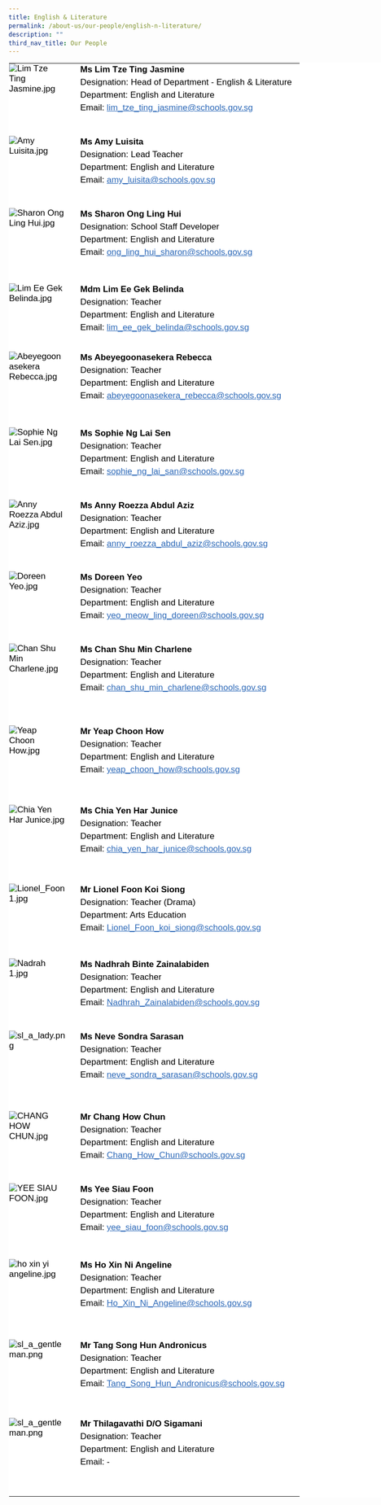```yaml
---
title: English & Literature
permalink: /about-us/our-people/english-n-literature/
description: ""
third_nav_title: Our People
---
```

<table style="margin: auto; outline: 0px; padding: 0px; border-collapse: collapse; clear: both; border: 1px solid transparent; table-layout: fixed; color: rgb(0, 0, 0); font-family: Helvetica, sans-serif; font-size: 17px; font-style: normal; font-variant-ligatures: normal; font-variant-caps: normal; font-weight: 400; letter-spacing: normal; orphans: 2; text-align: left; text-transform: none; white-space: normal; widows: 2; word-spacing: 0px; -webkit-text-stroke-width: 0px; background-color: rgb(255, 255, 255); text-decoration-thickness: initial; text-decoration-style: initial; text-decoration-color: initial; width: 840px;" class="ive_eobj_center ives_tab_kosong"><tbody style="margin: 0px; outline: 0px; padding: 0px;"><tr style="margin: 0px; outline: 0px; padding: 0px;"><td style="margin: 0px; outline: 0px; padding: 0px 15px 15px 0px; vertical-align: top; width: 120px;"><img style="margin: 0px 10px 0px 0px; outline: 0px; padding: 0px; border: none; max-width: 100%; float: left; width: 108px; height: 127px;" class="ive_eobj_left" alt="Lim Tze Ting Jasmine.jpg" src="![](/images/Lim%20Tze%20Ting%20Jasmine.jpeg)"><br style="margin: 0px; outline: 0px; padding: 0px;"></td><td style="margin: 0px; outline: 0px; padding: 0px 15px 15px 0px; vertical-align: top;"><div style="margin: 0px; outline: 0px; padding: 0px; line-height: 24.99px; color: rgb(0, 0, 0); font-family: Helvetica, sans-serif; font-size: 17px; font-weight: 400;"><b style="margin: 0px; outline: 0px; padding: 0px;">Ms Lim Tze Ting Jasmine</b></div><div style="margin: 0px; outline: 0px; padding: 0px; line-height: 24.99px; color: rgb(0, 0, 0); font-family: Helvetica, sans-serif; font-size: 17px; font-weight: 400;">Designation: Head of Department - English &amp; Literature</div><div style="margin: 0px; outline: 0px; padding: 0px; line-height: 24.99px; color: rgb(0, 0, 0); font-family: Helvetica, sans-serif; font-size: 17px; font-weight: 400;">Department: English and Literature</div><div style="margin: 0px; outline: 0px; padding: 0px; line-height: 24.99px; color: rgb(0, 0, 0); font-family: Helvetica, sans-serif; font-size: 17px; font-weight: 400;">Email:&nbsp;<a style="margin: 0px; outline: 0px; padding: 0px; color: rgb(42, 103, 183); text-decoration: underline;" href="mailto:lim_tze_ting_jasmine@schools.gov.sg">lim_tze_ting_jasmine@schools.gov.sg</a></div></td></tr><tr style="margin: 0px; outline: 0px; padding: 0px;"><td style="margin: 0px; outline: 0px; padding: 0px 15px 15px 0px; vertical-align: top;"><img style="margin: 0px 10px 0px 0px; outline: 0px; padding: 0px; border: none; max-width: 100%; float: left; width: 109px; height: 127px;" class="ive_eobj_left" alt="Amy Luisita.jpg" src="![](/images/Amy%20Luisita.jpeg)"><br style="margin: 0px; outline: 0px; padding: 0px;"></td><td style="margin: 0px; outline: 0px; padding: 0px 15px 15px 0px; vertical-align: top;"><div style="margin: 0px; outline: 0px; padding: 0px; line-height: 24.99px; color: rgb(0, 0, 0); font-family: Helvetica, sans-serif; font-size: 17px; font-weight: 400;"><b style="margin: 0px; outline: 0px; padding: 0px;">Ms Amy Luisita<br style="margin: 0px; outline: 0px; padding: 0px;"></b></div><div style="margin: 0px; outline: 0px; padding: 0px; line-height: 24.99px; color: rgb(0, 0, 0); font-family: Helvetica, sans-serif; font-size: 17px; font-weight: 400;">Designation: Lead Teacher</div><div style="margin: 0px; outline: 0px; padding: 0px; line-height: 24.99px; color: rgb(0, 0, 0); font-family: Helvetica, sans-serif; font-size: 17px; font-weight: 400;">Department: English and Literature</div><div style="margin: 0px; outline: 0px; padding: 0px; line-height: 24.99px; color: rgb(0, 0, 0); font-family: Helvetica, sans-serif; font-size: 17px; font-weight: 400;">Email:&nbsp;<a style="margin: 0px; outline: 0px; padding: 0px; color: rgb(42, 103, 183); text-decoration: underline;" target="" href="mailto:amy_luisita@schools.gov.sg">amy_luisita@schools.gov.sg</a></div></td></tr><tr style="margin: 0px; outline: 0px; padding: 0px;"><td style="margin: 0px; outline: 0px; padding: 0px 15px 15px 0px; vertical-align: top;"><img style="margin: 0px 10px 0px 0px; outline: 0px; padding: 0px; border: none; max-width: 100%; float: left; width: 113px; height: 133px;" class="ive_eobj_left" alt="Sharon Ong Ling Hui.jpg" src="![](/images/Sharon%20Ong%20Ling%20Hui.jpeg)"><br style="margin: 0px; outline: 0px; padding: 0px;"></td><td style="margin: 0px; outline: 0px; padding: 0px 15px 15px 0px; vertical-align: top;"><div style="margin: 0px; outline: 0px; padding: 0px; line-height: 24.99px; color: rgb(0, 0, 0); font-family: Helvetica, sans-serif; font-size: 17px; font-weight: 400;"><b style="margin: 0px; outline: 0px; padding: 0px;">Ms Sharon Ong Ling Hui</b></div><div style="margin: 0px; outline: 0px; padding: 0px; line-height: 24.99px; color: rgb(0, 0, 0); font-family: Helvetica, sans-serif; font-size: 17px; font-weight: 400;">Designation: School Staff Developer</div><div style="margin: 0px; outline: 0px; padding: 0px; line-height: 24.99px; color: rgb(0, 0, 0); font-family: Helvetica, sans-serif; font-size: 17px; font-weight: 400;">Department: English and Literature</div><div style="margin: 0px; outline: 0px; padding: 0px; line-height: 24.99px; color: rgb(0, 0, 0); font-family: Helvetica, sans-serif; font-size: 17px; font-weight: 400;">Email:&nbsp;<a style="margin: 0px; outline: 0px; padding: 0px; color: rgb(42, 103, 183); text-decoration: underline;" target="" href="mailto:ong_ling_hui_sharon@schools.gov.sg">ong_ling_hui_sharon@schools.gov.sg</a></div></td></tr><tr style="margin: 0px; outline: 0px; padding: 0px;"><td style="margin: 0px; outline: 0px; padding: 0px 15px 15px 0px; vertical-align: top;"><img style="margin: 0px 10px 0px 0px; outline: 0px; padding: 0px; border: none; max-width: 100%; float: left; width: 106px; height: 119px;" class="ive_eobj_left" alt="Lim Ee Gek Belinda.jpg" src="![](/images/Lim%20Ee%20Gek%20Belinda.jpeg)"><br style="margin: 0px; outline: 0px; padding: 0px;"></td><td style="margin: 0px; outline: 0px; padding: 0px 15px 15px 0px; vertical-align: top;"><div style="margin: 0px; outline: 0px; padding: 0px; line-height: 24.99px; color: rgb(0, 0, 0); font-family: Helvetica, sans-serif; font-size: 17px; font-weight: 400;"><b style="margin: 0px; outline: 0px; padding: 0px;">Mdm Lim Ee Gek Belinda</b></div><div style="margin: 0px; outline: 0px; padding: 0px; line-height: 24.99px; color: rgb(0, 0, 0); font-family: Helvetica, sans-serif; font-size: 17px; font-weight: 400;">Designation: Teacher</div><div style="margin: 0px; outline: 0px; padding: 0px; line-height: 24.99px; color: rgb(0, 0, 0); font-family: Helvetica, sans-serif; font-size: 17px; font-weight: 400;">Department: English and Literature</div><div style="margin: 0px; outline: 0px; padding: 0px; line-height: 24.99px; color: rgb(0, 0, 0); font-family: Helvetica, sans-serif; font-size: 17px; font-weight: 400;">Email:&nbsp;<a style="margin: 0px; outline: 0px; padding: 0px; color: rgb(42, 103, 183); text-decoration: underline;" target="" href="mailto:lim_ee_gek_belinda@schools.gov.sg">lim_ee_gek_belinda@schools.gov.sg</a></div></td></tr><tr style="margin: 0px; outline: 0px; padding: 0px;"><td style="margin: 0px; outline: 0px; padding: 0px 15px 15px 0px; vertical-align: top;"><img style="margin: 0px 10px 0px 0px; outline: 0px; padding: 0px; border: none; max-width: 100%; float: left; width: 110px; height: 134px;" class="ive_eobj_left" alt="Abeyegoonasekera Rebecca.jpg" src="https://xinminsec.moe.edu.sg/qql/slot/u505/School/Our%20People/Departments/English%20and%20Literature/2022/Abeyegoonasekera%20Rebecca.jpg"><br style="margin: 0px; outline: 0px; padding: 0px;"></td><td style="margin: 0px; outline: 0px; padding: 0px 15px 15px 0px; vertical-align: top;"><div style="margin: 0px; outline: 0px; padding: 0px; line-height: 24.99px; color: rgb(0, 0, 0); font-family: Helvetica, sans-serif; font-size: 17px; font-weight: 400;"><b style="margin: 0px; outline: 0px; padding: 0px;">Ms Abeyegoonasekera Rebecca</b></div><div style="margin: 0px; outline: 0px; padding: 0px; line-height: 24.99px; color: rgb(0, 0, 0); font-family: Helvetica, sans-serif; font-size: 17px; font-weight: 400;">Designation: Teacher</div><div style="margin: 0px; outline: 0px; padding: 0px; line-height: 24.99px; color: rgb(0, 0, 0); font-family: Helvetica, sans-serif; font-size: 17px; font-weight: 400;">Department: English and Literature</div><div style="margin: 0px; outline: 0px; padding: 0px; line-height: 24.99px; color: rgb(0, 0, 0); font-family: Helvetica, sans-serif; font-size: 17px; font-weight: 400;">Email:&nbsp;<a style="margin: 0px; outline: 0px; padding: 0px; color: rgb(42, 103, 183); text-decoration: underline;" target="" href="mailto:abeyegoonasekera_rebecca@schools.gov.sg">abeyegoonasekera_rebecca@schools.gov.sg</a></div></td></tr><tr style="margin: 0px; outline: 0px; padding: 0px;"><td style="margin: 0px; outline: 0px; padding: 0px 15px 15px 0px; vertical-align: top;"><img style="margin: 0px 10px 0px 0px; outline: 0px; padding: 0px; border: none; max-width: 100%; float: left; width: 114px; height: 127px;" class="ive_eobj_left" alt="Sophie Ng Lai Sen.jpg" src="https://xinminsec.moe.edu.sg/qql/slot/u505/School/Our%20People/Departments/English%20and%20Literature/2022/Sophie%20Ng%20Lai%20Sen.jpg"><br style="margin: 0px; outline: 0px; padding: 0px;"></td><td style="margin: 0px; outline: 0px; padding: 0px 15px 15px 0px; vertical-align: top;"><div style="margin: 0px; outline: 0px; padding: 0px; line-height: 24.99px; color: rgb(0, 0, 0); font-family: Helvetica, sans-serif; font-size: 17px; font-weight: 400;"><b style="margin: 0px; outline: 0px; padding: 0px;">Ms Sophie Ng Lai Sen</b></div><div style="margin: 0px; outline: 0px; padding: 0px; line-height: 24.99px; color: rgb(0, 0, 0); font-family: Helvetica, sans-serif; font-size: 17px; font-weight: 400;">Designation: Teacher</div><div style="margin: 0px; outline: 0px; padding: 0px; line-height: 24.99px; color: rgb(0, 0, 0); font-family: Helvetica, sans-serif; font-size: 17px; font-weight: 400;">Department: English and Literature</div><div style="margin: 0px; outline: 0px; padding: 0px; line-height: 24.99px; color: rgb(0, 0, 0); font-family: Helvetica, sans-serif; font-size: 17px; font-weight: 400;">Email:&nbsp;<a style="margin: 0px; outline: 0px; padding: 0px; color: rgb(42, 103, 183); text-decoration: underline;" target="" href="mailto:sophie_ng_lai_san@schools.gov.sg">sophie_ng_lai_san@schools.gov.sg</a></div></td></tr><tr style="margin: 0px; outline: 0px; padding: 0px;"><td style="margin: 0px; outline: 0px; padding: 0px 15px 15px 0px; vertical-align: top;"><img style="margin: 0px 10px 0px 0px; outline: 0px; padding: 0px; border: none; max-width: 100%; float: left; width: 115px; height: 126px;" class="ive_eobj_left" alt="Anny Roezza Abdul Aziz.jpg" src="https://xinminsec.moe.edu.sg/qql/slot/u505/School/Our%20People/Departments/English%20and%20Literature/2022/Anny%20Roezza%20Abdul%20Aziz.jpg"><br style="margin: 0px; outline: 0px; padding: 0px;"></td><td style="margin: 0px; outline: 0px; padding: 0px 15px 15px 0px; vertical-align: top;"><div style="margin: 0px; outline: 0px; padding: 0px; line-height: 24.99px; color: rgb(0, 0, 0); font-family: Helvetica, sans-serif; font-size: 17px; font-weight: 400;"><b style="margin: 0px; outline: 0px; padding: 0px;">Ms Anny Roezza Abdul Aziz</b></div><div style="margin: 0px; outline: 0px; padding: 0px; line-height: 24.99px; color: rgb(0, 0, 0); font-family: Helvetica, sans-serif; font-size: 17px; font-weight: 400;">Designation: Teacher</div><div style="margin: 0px; outline: 0px; padding: 0px; line-height: 24.99px; color: rgb(0, 0, 0); font-family: Helvetica, sans-serif; font-size: 17px; font-weight: 400;">Department: English and Literature</div><div style="margin: 0px; outline: 0px; padding: 0px; line-height: 24.99px; color: rgb(0, 0, 0); font-family: Helvetica, sans-serif; font-size: 17px; font-weight: 400;">Email:&nbsp;<a style="margin: 0px; outline: 0px; padding: 0px; color: rgb(42, 103, 183); text-decoration: underline;" target="" href="mailto:anny_roezza_abdul_aziz@schools.gov.sg">anny_roezza_abdul_aziz@schools.gov.sg</a></div></td></tr><tr style="margin: 0px; outline: 0px; padding: 0px;"><td style="margin: 0px; outline: 0px; padding: 0px 15px 15px 0px; vertical-align: top;"><img style="margin: 0px 10px 0px 0px; outline: 0px; padding: 0px; border: none; max-width: 100%; float: left; width: 105px; height: 127px;" class="ive_eobj_left" alt="Doreen Yeo.jpg" src="https://xinminsec.moe.edu.sg/qql/slot/u505/School/Our%20People/Departments/English%20and%20Literature/2022/Doreen%20Yeo.jpg"><br style="margin: 0px; outline: 0px; padding: 0px;"></td><td style="margin: 0px; outline: 0px; padding: 0px 15px 15px 0px; vertical-align: top;"><div style="margin: 0px; outline: 0px; padding: 0px; line-height: 24.99px; color: rgb(0, 0, 0); font-family: Helvetica, sans-serif; font-size: 17px; font-weight: 400;"><b style="margin: 0px; outline: 0px; padding: 0px;">Ms Doreen Yeo</b></div><div style="margin: 0px; outline: 0px; padding: 0px; line-height: 24.99px; color: rgb(0, 0, 0); font-family: Helvetica, sans-serif; font-size: 17px; font-weight: 400;">Designation: Teacher</div><div style="margin: 0px; outline: 0px; padding: 0px; line-height: 24.99px; color: rgb(0, 0, 0); font-family: Helvetica, sans-serif; font-size: 17px; font-weight: 400;">Department: English and Literature</div><div style="margin: 0px; outline: 0px; padding: 0px; line-height: 24.99px; color: rgb(0, 0, 0); font-family: Helvetica, sans-serif; font-size: 17px; font-weight: 400;">Email:&nbsp;<a style="margin: 0px; outline: 0px; padding: 0px; color: rgb(42, 103, 183); text-decoration: underline;" target="" href="mailto:yeo_meow_ling_doreen@schools.gov.sg">yeo_meow_ling_doreen@schools.gov.sg</a></div></td></tr><tr style="margin: 0px; outline: 0px; padding: 0px;"><td style="margin: 0px; outline: 0px; padding: 0px 15px 15px 0px; vertical-align: top;"><img style="margin: 0px 10px 0px 0px; outline: 0px; padding: 0px; border: none; max-width: 100%; float: left; width: 109px; height: 146px;" class="ive_eobj_left" alt="Chan Shu Min Charlene.jpg" src="https://xinminsec.moe.edu.sg/qql/slot/u505/School/Our%20People/Departments/English%20and%20Literature/2022/Chan%20Shu%20Min%20Charlene.jpg"><br style="margin: 0px; outline: 0px; padding: 0px;"></td><td style="margin: 0px; outline: 0px; padding: 0px 15px 15px 0px; vertical-align: top;"><div style="margin: 0px; outline: 0px; padding: 0px; line-height: 24.99px; color: rgb(0, 0, 0); font-family: Helvetica, sans-serif; font-size: 17px; font-weight: 400;"><b style="margin: 0px; outline: 0px; padding: 0px;">Ms Chan Shu Min Charlene</b></div><div style="margin: 0px; outline: 0px; padding: 0px; line-height: 24.99px; color: rgb(0, 0, 0); font-family: Helvetica, sans-serif; font-size: 17px; font-weight: 400;">Designation: Teacher</div><div style="margin: 0px; outline: 0px; padding: 0px; line-height: 24.99px; color: rgb(0, 0, 0); font-family: Helvetica, sans-serif; font-size: 17px; font-weight: 400;">Department: English and Literature</div><div style="margin: 0px; outline: 0px; padding: 0px; line-height: 24.99px; color: rgb(0, 0, 0); font-family: Helvetica, sans-serif; font-size: 17px; font-weight: 400;">Email:&nbsp;<a style="margin: 0px; outline: 0px; padding: 0px; color: rgb(42, 103, 183); text-decoration: underline;" target="" href="mailto:chan_shu_min_charlene@schools.gov.sg">chan_shu_min_charlene@schools.gov.sg</a></div></td></tr><tr style="margin: 0px; outline: 0px; padding: 0px;"><td style="margin: 0px; outline: 0px; padding: 0px 15px 15px 0px; vertical-align: top;"><img style="margin: 0px 10px 0px 0px; outline: 0px; padding: 0px; border: none; max-width: 100%; float: left; width: 107px; height: 141px;" class="ive_eobj_left" alt="Yeap Choon How.jpg" src="https://xinminsec.moe.edu.sg/qql/slot/u505/School/Our%20People/Departments/English%20and%20Literature/2022/Yeap%20Choon%20How.jpg"><br style="margin: 0px; outline: 0px; padding: 0px;"></td><td style="margin: 0px; outline: 0px; padding: 0px 15px 15px 0px; vertical-align: top;"><div style="margin: 0px; outline: 0px; padding: 0px; line-height: 24.99px; color: rgb(0, 0, 0); font-family: Helvetica, sans-serif; font-size: 17px; font-weight: 400;"><b style="margin: 0px; outline: 0px; padding: 0px;">Mr Yeap Choon How</b></div><div style="margin: 0px; outline: 0px; padding: 0px; line-height: 24.99px; color: rgb(0, 0, 0); font-family: Helvetica, sans-serif; font-size: 17px; font-weight: 400;">Designation: Teacher</div><div style="margin: 0px; outline: 0px; padding: 0px; line-height: 24.99px; color: rgb(0, 0, 0); font-family: Helvetica, sans-serif; font-size: 17px; font-weight: 400;">Department: English and Literature</div><div style="margin: 0px; outline: 0px; padding: 0px; line-height: 24.99px; color: rgb(0, 0, 0); font-family: Helvetica, sans-serif; font-size: 17px; font-weight: 400;">Email:&nbsp;<a style="margin: 0px; outline: 0px; padding: 0px; color: rgb(42, 103, 183); text-decoration: underline;" target="" href="mailto:yeap_choon_how@schools.gov.sg">yeap_choon_how@schools.gov.sg</a></div></td></tr><tr style="margin: 0px; outline: 0px; padding: 0px;"><td style="margin: 0px; outline: 0px; padding: 0px 15px 15px 0px; vertical-align: top;"><img style="margin: 0px 10px 0px 0px; outline: 0px; padding: 0px; border: none; max-width: 100%; float: left; width: 111px; height: 140px;" class="ive_eobj_left" alt="Chia Yen Har Junice.jpg" src="https://xinminsec.moe.edu.sg/qql/slot/u505/School/Our%20People/Departments/English%20and%20Literature/2022/Chia%20Yen%20Har%20Junice.jpg"><br style="margin: 0px; outline: 0px; padding: 0px;"></td><td style="margin: 0px; outline: 0px; padding: 0px 15px 15px 0px; vertical-align: top;"><div style="margin: 0px; outline: 0px; padding: 0px; line-height: 24.99px; color: rgb(0, 0, 0); font-family: Helvetica, sans-serif; font-size: 17px; font-weight: 400;"><b style="margin: 0px; outline: 0px; padding: 0px;">Ms Chia Yen Har Junice</b></div><div style="margin: 0px; outline: 0px; padding: 0px; line-height: 24.99px; color: rgb(0, 0, 0); font-family: Helvetica, sans-serif; font-size: 17px; font-weight: 400;">Designation: Teacher</div><div style="margin: 0px; outline: 0px; padding: 0px; line-height: 24.99px; color: rgb(0, 0, 0); font-family: Helvetica, sans-serif; font-size: 17px; font-weight: 400;">Department: English and Literature</div><div style="margin: 0px; outline: 0px; padding: 0px; line-height: 24.99px; color: rgb(0, 0, 0); font-family: Helvetica, sans-serif; font-size: 17px; font-weight: 400;">Email:&nbsp;<a style="margin: 0px; outline: 0px; padding: 0px; color: rgb(42, 103, 183); text-decoration: underline;" target="" href="mailto:chia_yen_har_junice@schools.gov.sg">chia_yen_har_junice@schools.gov.sg</a></div></td></tr><tr style="margin: 0px; outline: 0px; padding: 0px;"><td style="margin: 0px; outline: 0px; padding: 0px 15px 15px 0px; vertical-align: top;"><img style="margin: 0px 10px 0px 0px; outline: 0px; padding: 0px; border: none; max-width: 100%; float: left; width: 110px; height: 132px;" class="ive_eobj_left" alt="Lionel_Foon 1.jpg" width="100%" src="https://xinminsec.moe.edu.sg/qql/slot/u505/School/Our%20People/Departments/English%20and%20Literature/2022/Lionel_Foon%201.jpg"><br style="margin: 0px; outline: 0px; padding: 0px;"></td><td style="margin: 0px; outline: 0px; padding: 0px 15px 15px 0px; vertical-align: top;"><div style="margin: 0px; outline: 0px; padding: 0px; line-height: 24.99px; color: rgb(0, 0, 0); font-family: Helvetica, sans-serif; font-size: 17px; font-weight: 400;"><b style="margin: 0px; outline: 0px; padding: 0px;">Mr Lionel Foon Koi Siong</b></div><div style="margin: 0px; outline: 0px; padding: 0px; line-height: 24.99px; color: rgb(0, 0, 0); font-family: Helvetica, sans-serif; font-size: 17px; font-weight: 400;">Designation: Teacher (Drama)</div><div style="margin: 0px; outline: 0px; padding: 0px; line-height: 24.99px; color: rgb(0, 0, 0); font-family: Helvetica, sans-serif; font-size: 17px; font-weight: 400;">Department: Arts Education</div><div style="margin: 0px; outline: 0px; padding: 0px; line-height: 24.99px; color: rgb(0, 0, 0); font-family: Helvetica, sans-serif; font-size: 17px; font-weight: 400;">Email:&nbsp;<a style="margin: 0px; outline: 0px; padding: 0px; color: rgb(42, 103, 183); text-decoration: underline;" target="" href="mailto:Lionel_Foon_koi_siong@schools.gov.sg">Lionel_Foon_koi_siong@schools.gov.sg</a></div></td></tr><tr style="margin: 0px; outline: 0px; padding: 0px;"><td style="margin: 0px; outline: 0px; padding: 0px 15px 15px 0px; vertical-align: top;"><img style="margin: 0px 10px 0px 0px; outline: 0px; padding: 0px; border: none; max-width: 100%; float: left; width: 101px; height: 127px;" class="ive_eobj_left" alt="Nadrah 1.jpg" src="https://xinminsec.moe.edu.sg/qql/slot/u505/School/Our%20People/Departments/English%20and%20Literature/2022/Nadrah%201.jpg"><br style="margin: 0px; outline: 0px; padding: 0px;"></td><td style="margin: 0px; outline: 0px; padding: 0px 15px 15px 0px; vertical-align: top;"><div style="margin: 0px; outline: 0px; padding: 0px; line-height: 24.99px; color: rgb(0, 0, 0); font-family: Helvetica, sans-serif; font-size: 17px; font-weight: 400;"><b style="margin: 0px; outline: 0px; padding: 0px;">Ms Nadhrah Binte Zainalabiden</b></div><div style="margin: 0px; outline: 0px; padding: 0px; line-height: 24.99px; color: rgb(0, 0, 0); font-family: Helvetica, sans-serif; font-size: 17px; font-weight: 400;">Designation: Teacher</div><div style="margin: 0px; outline: 0px; padding: 0px; line-height: 24.99px; color: rgb(0, 0, 0); font-family: Helvetica, sans-serif; font-size: 17px; font-weight: 400;">Department:&nbsp;<span style="margin: 0px; outline: 0px; padding: 0px; background-color: initial;">English and Literature</span></div><div style="margin: 0px; outline: 0px; padding: 0px; line-height: 24.99px; color: rgb(0, 0, 0); font-family: Helvetica, sans-serif; font-size: 17px; font-weight: 400;">Email:&nbsp;<span style="margin: 0px; outline: 0px; padding: 0px; background-color: initial;"><a style="margin: 0px; outline: 0px; padding: 0px; color: rgb(42, 103, 183); text-decoration: underline;" target="" href="mailto:Nadhrah_Zainalabiden@schools.gov.sg">Nadhrah_Zainalabiden@schools.gov.sg</a></span></div><div style="margin: 0px; outline: 0px; padding: 0px; line-height: 24.99px; color: rgb(0, 0, 0); font-family: Helvetica, sans-serif; font-size: 17px; font-weight: 400;"><span style="margin: 0px; outline: 0px; padding: 0px; background-color: initial;"><br style="margin: 0px; outline: 0px; padding: 0px;"></span></div></td></tr><tr style="margin: 0px; outline: 0px; padding: 0px;"><td style="margin: 0px; outline: 0px; padding: 0px 15px 15px 0px; vertical-align: top;"><img style="margin: 0px 10px 0px 0px; outline: 0px; padding: 0px; border: none; max-width: 100%; float: left; width: 112px; height: 143px;" class="ive_eobj_left" alt="sl_a_lady.png" src="https://xinminsec.moe.edu.sg/qql/slot/u505/School/Our%20People/Departments/sl_a_lady.png"><br style="margin: 0px; outline: 0px; padding: 0px;"></td><td style="margin: 0px; outline: 0px; padding: 0px 15px 15px 0px; vertical-align: top;"><div style="margin: 0px; outline: 0px; padding: 0px; line-height: 24.99px; color: rgb(0, 0, 0); font-family: Helvetica, sans-serif; font-size: 17px; font-weight: 400;"><b style="margin: 0px; outline: 0px; padding: 0px;">Ms Neve Sondra Sarasan</b></div><div style="margin: 0px; outline: 0px; padding: 0px; line-height: 24.99px; color: rgb(0, 0, 0); font-family: Helvetica, sans-serif; font-size: 17px; font-weight: 400;">Designation: Teacher</div><div style="margin: 0px; outline: 0px; padding: 0px; line-height: 24.99px; color: rgb(0, 0, 0); font-family: Helvetica, sans-serif; font-size: 17px; font-weight: 400;">Department:&nbsp;<span style="margin: 0px; outline: 0px; padding: 0px; background-color: initial;">English and Literature</span></div><div style="margin: 0px; outline: 0px; padding: 0px; line-height: 24.99px; color: rgb(0, 0, 0); font-family: Helvetica, sans-serif; font-size: 17px; font-weight: 400;">Email:&nbsp;<span style="margin: 0px; outline: 0px; padding: 0px; background-color: initial;"><a style="margin: 0px; outline: 0px; padding: 0px; color: rgb(42, 103, 183); text-decoration: underline;" target="" href="mailto:neve_sondra_sarasan@schools.gov.sg">neve_sondra_sarasan@schools.gov.sg</a></span></div><div style="margin: 0px; outline: 0px; padding: 0px; line-height: 24.99px; color: rgb(0, 0, 0); font-family: Helvetica, sans-serif; font-size: 17px; font-weight: 400;"><span style="margin: 0px; outline: 0px; padding: 0px; background-color: initial;"><br style="margin: 0px; outline: 0px; padding: 0px;"></span></div></td></tr><tr style="margin: 0px; outline: 0px; padding: 0px;"><td style="margin: 0px; outline: 0px; padding: 0px 15px 15px 0px; vertical-align: top;"><img style="margin: 0px 10px 0px 0px; outline: 0px; padding: 0px; border: none; max-width: 100%; float: left; width: 102px; height: 127px;" class="ive_eobj_left" alt="CHANG HOW CHUN.jpg" src="https://xinminsec.moe.edu.sg/qql/slot/u505/School/Our%20People/Departments/English%20and%20Literature/2022/CHANG%20HOW%20CHUN.jpg"><br style="margin: 0px; outline: 0px; padding: 0px;"></td><td style="margin: 0px; outline: 0px; padding: 0px 15px 15px 0px; vertical-align: top;"><div style="margin: 0px; outline: 0px; padding: 0px; line-height: 24.99px; color: rgb(0, 0, 0); font-family: Helvetica, sans-serif; font-size: 17px; font-weight: 400;"><b style="margin: 0px; outline: 0px; padding: 0px;">Mr Chang How Chun</b></div><div style="margin: 0px; outline: 0px; padding: 0px; line-height: 24.99px; color: rgb(0, 0, 0); font-family: Helvetica, sans-serif; font-size: 17px; font-weight: 400;">Designation: Teacher</div><div style="margin: 0px; outline: 0px; padding: 0px; line-height: 24.99px; color: rgb(0, 0, 0); font-family: Helvetica, sans-serif; font-size: 17px; font-weight: 400;">Department:&nbsp;<span style="margin: 0px; outline: 0px; padding: 0px; background-color: initial;">English and Literature</span></div><div style="margin: 0px; outline: 0px; padding: 0px; line-height: 24.99px; color: rgb(0, 0, 0); font-family: Helvetica, sans-serif; font-size: 17px; font-weight: 400;">Email:&nbsp;<span style="margin: 0px; outline: 0px; padding: 0px; background-color: initial;"><a style="margin: 0px; outline: 0px; padding: 0px; color: rgb(42, 103, 183); text-decoration: underline;" target="" href="mailto:Chang_How_Chun@schools.gov.sg">Chang_How_Chun@schools.gov.sg</a></span></div><div style="margin: 0px; outline: 0px; padding: 0px; line-height: 24.99px; color: rgb(0, 0, 0); font-family: Helvetica, sans-serif; font-size: 17px; font-weight: 400;"><span style="margin: 0px; outline: 0px; padding: 0px; background-color: initial;"><br style="margin: 0px; outline: 0px; padding: 0px;"></span></div></td></tr><tr style="margin: 0px; outline: 0px; padding: 0px;"><td style="margin: 0px; outline: 0px; padding: 0px 15px 15px 0px; vertical-align: top;"><img style="margin: 0px 10px 0px 0px; outline: 0px; padding: 0px; border: none; max-width: 100%; float: left; width: 106px; height: 134px;" class="ive_eobj_left" alt="YEE SIAU FOON.jpg" src="https://xinminsec.moe.edu.sg/qql/slot/u505/School/Our%20People/Departments/English%20and%20Literature/2022/YEE%20SIAU%20FOON.jpg"><br style="margin: 0px; outline: 0px; padding: 0px;"></td><td style="margin: 0px; outline: 0px; padding: 0px 15px 15px 0px; vertical-align: top;"><div style="margin: 0px; outline: 0px; padding: 0px; line-height: 24.99px; color: rgb(0, 0, 0); font-family: Helvetica, sans-serif; font-size: 17px; font-weight: 400;"><b style="margin: 0px; outline: 0px; padding: 0px;">Ms Yee Siau Foon</b></div><div style="margin: 0px; outline: 0px; padding: 0px; line-height: 24.99px; color: rgb(0, 0, 0); font-family: Helvetica, sans-serif; font-size: 17px; font-weight: 400;"></div><div style="margin: 0px; outline: 0px; padding: 0px; line-height: 24.99px; color: rgb(0, 0, 0); font-family: Helvetica, sans-serif; font-size: 17px; font-weight: 400;"></div><div style="margin: 0px; outline: 0px; padding: 0px; line-height: 24.99px; color: rgb(0, 0, 0); font-family: Helvetica, sans-serif; font-size: 17px; font-weight: 400;">Designation: Teacher</div><div style="margin: 0px; outline: 0px; padding: 0px; line-height: 24.99px; color: rgb(0, 0, 0); font-family: Helvetica, sans-serif; font-size: 17px; font-weight: 400;"><span style="margin: 0px; outline: 0px; padding: 0px; background-color: initial;">Department:&nbsp;</span><span style="margin: 0px; outline: 0px; padding: 0px; background-color: initial;">English and Literature</span></div><div style="margin: 0px; outline: 0px; padding: 0px; line-height: 24.99px; color: rgb(0, 0, 0); font-family: Helvetica, sans-serif; font-size: 17px; font-weight: 400;">Email:&nbsp;<span style="margin: 0px; outline: 0px; padding: 0px; background-color: initial;"><a style="margin: 0px; outline: 0px; padding: 0px; color: rgb(42, 103, 183); text-decoration: underline;" target="" href="mailto:yee_siau_foon@schools.gov.sg">yee_siau_foon@schools.gov.sg</a></span></div><div style="margin: 0px; outline: 0px; padding: 0px; line-height: 24.99px; color: rgb(0, 0, 0); font-family: Helvetica, sans-serif; font-size: 17px; font-weight: 400;"><span style="margin: 0px; outline: 0px; padding: 0px; background-color: initial;"><br style="margin: 0px; outline: 0px; padding: 0px;"></span></div></td></tr><tr style="margin: 0px; outline: 0px; padding: 0px;"><td style="margin: 0px; outline: 0px; padding: 0px 15px 15px 0px; vertical-align: top;"><img style="margin: 0px 10px 0px 0px; outline: 0px; padding: 0px; border: none; max-width: 100%; float: left; width: 113px; height: 143px;" class="ive_eobj_left" alt="ho xin yi angeline.jpg" src="https://xinminsec.moe.edu.sg/qql/slot/u505/School/Our%20People/Departments/English%20and%20Literature/2022/ho%20xin%20yi%20angeline.jpg"><br style="margin: 0px; outline: 0px; padding: 0px;"></td><td style="margin: 0px; outline: 0px; padding: 0px 15px 15px 0px; vertical-align: top;"><div style="margin: 0px; outline: 0px; padding: 0px; line-height: 24.99px; color: rgb(0, 0, 0); font-family: Helvetica, sans-serif; font-size: 17px; font-weight: 400;"><b style="margin: 0px; outline: 0px; padding: 0px;">Ms Ho Xin Ni Angeline</b></div><div style="margin: 0px; outline: 0px; padding: 0px; line-height: 24.99px; color: rgb(0, 0, 0); font-family: Helvetica, sans-serif; font-size: 17px; font-weight: 400;"></div><div style="margin: 0px; outline: 0px; padding: 0px; line-height: 24.99px; color: rgb(0, 0, 0); font-family: Helvetica, sans-serif; font-size: 17px; font-weight: 400;"></div><div style="margin: 0px; outline: 0px; padding: 0px; line-height: 24.99px; color: rgb(0, 0, 0); font-family: Helvetica, sans-serif; font-size: 17px; font-weight: 400;">Designation: Teacher</div><div style="margin: 0px; outline: 0px; padding: 0px; line-height: 24.99px; color: rgb(0, 0, 0); font-family: Helvetica, sans-serif; font-size: 17px; font-weight: 400;"><span style="margin: 0px; outline: 0px; padding: 0px; background-color: initial;">Department:&nbsp;</span><span style="margin: 0px; outline: 0px; padding: 0px; background-color: initial;">English and Literature</span></div><div style="margin: 0px; outline: 0px; padding: 0px; line-height: 24.99px; color: rgb(0, 0, 0); font-family: Helvetica, sans-serif; font-size: 17px; font-weight: 400;">Email:&nbsp;<a style="margin: 0px; outline: 0px; padding: 0px; color: rgb(42, 103, 183); text-decoration: underline;" target="" href="mailto:Ho_Xin_Ni_Angeline@schools.gov.sg">Ho_Xin_Ni_Angeline@schools.gov.sg</a></div></td></tr><tr style="margin: 0px; outline: 0px; padding: 0px;"><td style="margin: 0px; outline: 0px; padding: 0px 15px 15px 0px; vertical-align: top;"><img style="margin: 0px 10px 0px 0px; outline: 0px; padding: 0px; border: none; max-width: 100%; float: left; width: 109px; height: 139px;" class="ive_eobj_left" alt="sl_a_gentleman.png" src="https://xinminsec.moe.edu.sg/qql/slot/u505/School/Our%20People/Departments/sl_a_gentleman.png"><br style="margin: 0px; outline: 0px; padding: 0px;"></td><td style="margin: 0px; outline: 0px; padding: 0px 15px 15px 0px; vertical-align: top;"><div style="margin: 0px; outline: 0px; padding: 0px; line-height: 24.99px; color: rgb(0, 0, 0); font-family: Helvetica, sans-serif; font-size: 17px; font-weight: 400;"><b style="margin: 0px; outline: 0px; padding: 0px;">Mr Tang Song Hun Andronicus</b></div><div style="margin: 0px; outline: 0px; padding: 0px; line-height: 24.99px; color: rgb(0, 0, 0); font-family: Helvetica, sans-serif; font-size: 17px; font-weight: 400;"></div><div style="margin: 0px; outline: 0px; padding: 0px; line-height: 24.99px; color: rgb(0, 0, 0); font-family: Helvetica, sans-serif; font-size: 17px; font-weight: 400;"></div><div style="margin: 0px; outline: 0px; padding: 0px; line-height: 24.99px; color: rgb(0, 0, 0); font-family: Helvetica, sans-serif; font-size: 17px; font-weight: 400;">Designation: Teacher</div><div style="margin: 0px; outline: 0px; padding: 0px; line-height: 24.99px; color: rgb(0, 0, 0); font-family: Helvetica, sans-serif; font-size: 17px; font-weight: 400;"><span style="margin: 0px; outline: 0px; padding: 0px; background-color: initial;">Department:&nbsp;</span><span style="margin: 0px; outline: 0px; padding: 0px; background-color: initial;">English and Literature</span></div><div style="margin: 0px; outline: 0px; padding: 0px; line-height: 24.99px; color: rgb(0, 0, 0); font-family: Helvetica, sans-serif; font-size: 17px; font-weight: 400;">Email:&nbsp;<a style="margin: 0px; outline: 0px; padding: 0px; color: rgb(42, 103, 183); text-decoration: underline;" target="" href="mailto:Tang_Song_Hun_Andronicus@schools.gov.sg">Tang_Song_Hun_Andronicus@schools.gov.sg</a></div></td></tr><tr style="margin: 0px; outline: 0px; padding: 0px;"><td style="margin: 0px; outline: 0px; padding: 0px 15px 15px 0px; vertical-align: top;"><img style="margin: 0px 10px 0px 0px; outline: 0px; padding: 0px; border: none; max-width: 100%; float: left; width: 109px; height: 139px;" class="ive_eobj_left" alt="sl_a_gentleman.png" src="https://xinminsec.moe.edu.sg/qql/slot/u505/School/Our%20People/Departments/sl_a_gentleman.png"><br style="margin: 0px; outline: 0px; padding: 0px;"></td><td style="margin: 0px; outline: 0px; padding: 0px 15px 15px 0px; vertical-align: top;"><div style="margin: 0px; outline: 0px; padding: 0px; line-height: 24.99px; color: rgb(0, 0, 0); font-family: Helvetica, sans-serif; font-size: 17px; font-weight: 400;"><b style="margin: 0px; outline: 0px; padding: 0px;">Mr&nbsp;</b><span style="margin: 0px; outline: 0px; padding: 0px; background-color: initial;"><b style="margin: 0px; outline: 0px; padding: 0px;">Thilagavathi D/O Sigamani</b></span></div><div style="margin: 0px; outline: 0px; padding: 0px; line-height: 24.99px; color: rgb(0, 0, 0); font-family: Helvetica, sans-serif; font-size: 17px; font-weight: 400;"></div><div style="margin: 0px; outline: 0px; padding: 0px; line-height: 24.99px; color: rgb(0, 0, 0); font-family: Helvetica, sans-serif; font-size: 17px; font-weight: 400;"></div><div style="margin: 0px; outline: 0px; padding: 0px; line-height: 24.99px; color: rgb(0, 0, 0); font-family: Helvetica, sans-serif; font-size: 17px; font-weight: 400;">Designation: Teacher</div><div style="margin: 0px; outline: 0px; padding: 0px; line-height: 24.99px; color: rgb(0, 0, 0); font-family: Helvetica, sans-serif; font-size: 17px; font-weight: 400;"><span style="margin: 0px; outline: 0px; padding: 0px; background-color: initial;">Department:&nbsp;</span><span style="margin: 0px; outline: 0px; padding: 0px; background-color: initial;">English and Literature</span></div><div style="margin: 0px; outline: 0px; padding: 0px; line-height: 24.99px; color: rgb(0, 0, 0); font-family: Helvetica, sans-serif; font-size: 17px; font-weight: 400;">Email: -</div></td></tr></tbody></table>